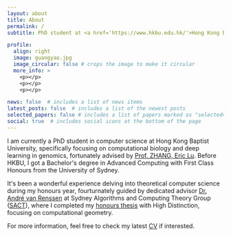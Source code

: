 ```yaml
---
layout: about
title: About
permalink: /
subtitle: PhD student at <a href='https://www.hkbu.edu.hk/'>Hong Kong Baptist University</a>.

profile:
  align: right
  image: guangyao.jpg
  image_circular: false # crops the image to make it circular
  more_info: >
    <p></p>
    <p></p>
    <p></p>

news: false  # includes a list of news items
latest_posts: false  # includes a list of the newest posts
selected_papers: false # includes a list of papers marked as "selected={true}"
social: true  # includes social icons at the bottom of the page
---
```


I am currently a PhD student in computer science at Hong Kong Baptist University, specifically focusing on computational biology and deep learning in genomics, fortunately advised by <a href='https://www.comp.hkbu.edu.hk/v1/?page=profile&id=ericluzhang'>Prof. ZHANG, Eric Lu</a>. Before HKBU, I got a Bachelor's degree in Advanced Computing with First Class Honours from the University of Sydney. 

It's been a wonderful experience delving into theoretical computer science during my honours year, fourturnately guided by dedicated advisor [Dr. André van Renssen](https://andrevanrenssen.droppages.com/) at Sydney Algorithms and Computing Theory Group ([SACT](https://sydneyalgorithms.wordpress.com/)), where I completed my [honours thesis](assets/pdf/Online_Routing_on_Delaunay_Triangulations_in_the_Presence_of_Obstacles.pdf) with High Distinction, focusing on computational geometry.

For more information, feel free to check my latest [CV](assets/pdf/Guangyao_GUO_Resume.pdf) if interested.

<!---Write your biography here. Tell the world about yourself. Link to your favorite [subreddit](http://reddit.com). You can put a picture in, too. The code is already in, just name your picture `prof_pic.jpg` and put it in the `img/` folder. 

....

....

Put your address / P.O. box / other info right below your picture. You can also disable any of these elements by editing `profile` property of the YAML header of your `_pages/about.md`. Edit `_bibliography/papers.bib` and Jekyll will render your [publications page](/al-folio/publications/) automatically.

Link to your social media connections, too. This theme is set up to use [Font Awesome icons](https://fontawesome.com/) and [Academicons](https://jpswalsh.github.io/academicons/), like the ones below. Add your Facebook, Twitter, LinkedIn, Google Scholar, or just disable all of them.--->
